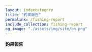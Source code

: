 ```yaml
---
layout: indexcategory
title: "釣果報告"
permalink: /fishing-report
include_collection: fishing-report
og_image: "./assets/img/site/bn.png"
---
```


**釣果報告**